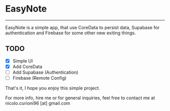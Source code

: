 # EasyNote

***

EasyNote is a simple app, that use CoreData to persist data, Supabase for authentication and Firebase for some other new exiting things.

## TODO

- [x]  Simple UI
- [x]  Add CoreData
- [ ]   Add Supabase (Authentication)
- [ ]   Firebase (Remote Config)

That's it, I hope you enjoy this simple project.

For more info, hire me or for general inquiries, feel free to contact me at nicolo.curioni96 [at] gmail.com
